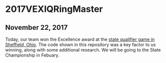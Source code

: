 # 2017VEXIQRingMaster
## November 22, 2017
Today, our team won the Excellence award at the [state qualifier game in Sheffield, Ohio](https://www.robotevents.com/robot-competitions/vex-iq-challenge/RE-VIQC-17-3799.html). The code shown in this repository was a key factor to us winning, along with some additional research. We will be going to the State Championship in Febuary.

